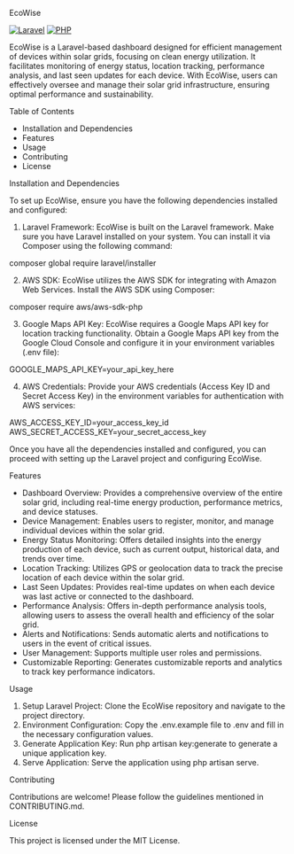 EcoWise

[![Laravel](https://img.shields.io/badge/Laravel-8.x-red)](https://laravel.com)
[![PHP](https://img.shields.io/badge/PHP-%3E%3D%207.4-blue)](https://www.php.net/)

EcoWise is a Laravel-based dashboard designed for efficient management of devices within solar grids, 
focusing on clean energy utilization. It facilitates monitoring of energy status, location tracking, performance analysis,
and last seen updates for each device. With EcoWise, users can effectively oversee and manage their solar grid infrastructure, 
ensuring optimal performance and sustainability.

Table of Contents

- Installation and Dependencies
- Features
- Usage
- Contributing
- License

Installation and Dependencies

To set up EcoWise, ensure you have the following dependencies installed and configured:

1. Laravel Framework: EcoWise is built on the Laravel framework. Make sure you have Laravel installed on your system. You can install it via Composer using the following command:

composer global require laravel/installer

2. AWS SDK: EcoWise utilizes the AWS SDK for integrating with Amazon Web Services. Install the AWS SDK using Composer:

composer require aws/aws-sdk-php

3. Google Maps API Key: EcoWise requires a Google Maps API key for location tracking functionality. Obtain a Google Maps API key from the Google Cloud Console and configure it in your environment variables (.env file):

GOOGLE_MAPS_API_KEY=your_api_key_here

4. AWS Credentials: Provide your AWS credentials (Access Key ID and Secret Access Key) in the environment variables for authentication with AWS services:

AWS_ACCESS_KEY_ID=your_access_key_id
AWS_SECRET_ACCESS_KEY=your_secret_access_key

Once you have all the dependencies installed and configured, you can proceed with setting up the Laravel project and configuring EcoWise.

Features

- Dashboard Overview: Provides a comprehensive overview of the entire solar grid, including real-time energy production, performance metrics, and device statuses.
- Device Management: Enables users to register, monitor, and manage individual devices within the solar grid.
- Energy Status Monitoring: Offers detailed insights into the energy production of each device, such as current output, historical data, and trends over time.
- Location Tracking: Utilizes GPS or geolocation data to track the precise location of each device within the solar grid.
- Last Seen Updates: Provides real-time updates on when each device was last active or connected to the dashboard.
- Performance Analysis: Offers in-depth performance analysis tools, allowing users to assess the overall health and efficiency of the solar grid.
- Alerts and Notifications: Sends automatic alerts and notifications to users in the event of critical issues.
- User Management: Supports multiple user roles and permissions.
- Customizable Reporting: Generates customizable reports and analytics to track key performance indicators.

Usage

1. Setup Laravel Project: Clone the EcoWise repository and navigate to the project directory.
2. Environment Configuration: Copy the .env.example file to .env and fill in the necessary configuration values.
3. Generate Application Key: Run php artisan key:generate to generate a unique application key.
4. Serve Application: Serve the application using php artisan serve.

Contributing

Contributions are welcome! Please follow the guidelines mentioned in CONTRIBUTING.md.

License

This project is licensed under the MIT License.
